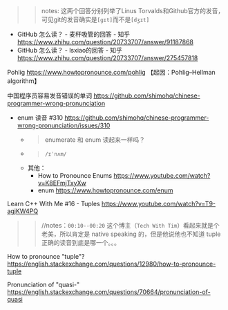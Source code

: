 
>> notes: 这两个回答分别列举了Linus Torvalds和Github官方的发音，可见git的发音确实是`[ɡɪt]`而不是`[dʒɪt]`
- GitHub 怎么读？ - 麦秆吸管的回答 - 知乎 https://www.zhihu.com/question/20733707/answer/91187868
- GitHub 怎么读？ - lsxiao的回答 - 知乎 https://www.zhihu.com/question/20733707/answer/275457818

Pohlig https://www.howtopronounce.com/pohlig 【起因：Pohlig–Hellman algorithm】

中国程序员容易发音错误的单词 https://github.com/shimohq/chinese-programmer-wrong-pronunciation
- enum 读音 #310 https://github.com/shimohq/chinese-programmer-wrong-pronunciation/issues/310
  * > enumerate 和 enum 读起来一样吗？
  * > `/ɪˈnʌm/`
  * 其他：
    + How to Pronounce Enums https://www.youtube.com/watch?v=K8EFmjTxyXw
    + enum https://www.howtopronounce.com/enum

Learn C++ With Me #16 - Tuples https://www.youtube.com/watch?v=T9-agjKW4PQ
>> //notes：`00:10--00:20` 这个博主（`Tech With Tim`）看起来就是个老美，所以肯定是 native speaking 的，但是他说他也不知道 tuple 正确的读音到底是哪一个。。。

How to pronounce "tuple"? https://english.stackexchange.com/questions/12980/how-to-pronounce-tuple

Pronunciation of "quasi-" https://english.stackexchange.com/questions/70664/pronunciation-of-quasi
